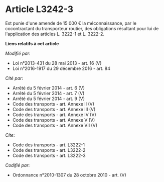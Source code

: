 # Article L3242-3

Est punie d'une amende de 15 000 € la méconnaissance, par le cocontractant du transporteur routier, des obligations résultant
pour lui de l'application des articles L. 3222-1 et L. 3222-2.

**Liens relatifs à cet article**

_Modifié par_:

  - Loi n°2013-431 du 28 mai 2013 - art. 16 (V)
  - Loi n°2016-1917 du 29 décembre 2016 - art. 84

_Cité par_:

  - Arrêté du 5 février 2014 - art. 6 (V)
  - Arrêté du 5 février 2014 - art. 7 (V)
  - Arrêté du 5 février 2014 - art. 9 (V)
  - Code des transports - art. Annexe II (V)
  - Code des transports - art. Annexe III (V)
  - Code des transports - art. Annexe IV (V)
  - Code des transports - art. Annexe V (V)
  - Code des transports - art. Annexe VII (V)

_Cite_:

  - Code des transports - art. L3222-1
  - Code des transports - art. L3222-2
  - Code des transports - art. L3222-3

_Codifié par_:

  - Ordonnance n°2010-1307 du 28 octobre 2010 - art. (V)
